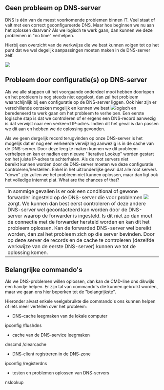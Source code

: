 ## Geen probleem op DNS-server

DNS is één van de meest voorkomende problemen binnen IT. Veel staat of valt met een correct geconfigureerde DNS. Maar hoe beginnen we nu aan het oplossen daarvan? Als we logisch te werk gaan, dan kunnen we deze problemen in "no time" verhelpen.

  

Hierbij een overzicht van de werkwijze die we best kunnen volgen tot op het punt dat we wel degelijk aanpassingen moeten maken in de DNS-server zelf.

  

![](https://cdn.talentlms.com/it1education/1634565421_DNS_problem-solving.png?Policy=eyJTdGF0ZW1lbnQiOlt7IlJlc291cmNlIjoiaHR0cHM6XC9cL2Nkbi50YWxlbnRsbXMuY29tXC9pdDFlZHVjYXRpb25cLzE2MzQ1NjU0MjFfRE5TX3Byb2JsZW0tc29sdmluZy5wbmciLCJDb25kaXRpb24iOnsiRGF0ZUxlc3NUaGFuIjp7IkFXUzpFcG9jaFRpbWUiOjE3MTE3NTY4MDB9fX1dfQ__&Signature=Axr%2FF%2F2ln1P6q4ukSEZBCWJVqcUMCb8cuaE0quxZ4lo1w5W6-adx73geM9NUEevgVObFNwyXS2r2ogyxZt7SF6P67Ct-PQSrptpBUlD-pctESB2gHU3HStCKZNomtOki6pvLhbjUOQbTvOr-a%2FO4%2FTEtDTblvNfwHCOCcHXhC%2FTK0TDKRgFf37-MbCf7N4sNrWH6hAZdAHiqYgdKz3inxtMoZEk6%2FkCwxlc%2FJczU24pN30MSMjKitHOTzXCtfLfalhIfp%2FxxEXrYbBXc0%2FGLwPHuPl6DNs7NIsoPG%2Fxj5TucX9KAFOohAviKgWHJlDimrhxu909fFbN5j3BSeQyGlA__&Key-Pair-Id=APKAJDCWVQTW4P3KI3XA)

## Probleem door configuratie(s) op DNS-server

Als we alle stappen uit het voorgaande onderdeel mooi hebben doorlopen en het probleem is nog steeds niet opgelost, dan zal het probleem waarschijnlijk bij een configuratie op de DNS-server liggen. Ook hier zijn er verschillende oorzaken mogelijk en kunnen we best ![](https://cdn.talentlms.com/it1education/1634805475_solving_problems_1.png?Policy=eyJTdGF0ZW1lbnQiOlt7IlJlc291cmNlIjoiaHR0cHM6XC9cL2Nkbi50YWxlbnRsbXMuY29tXC9pdDFlZHVjYXRpb25cLzE2MzQ4MDU0NzVfc29sdmluZ19wcm9ibGVtc18xLnBuZyIsIkNvbmRpdGlvbiI6eyJEYXRlTGVzc1RoYW4iOnsiQVdTOkVwb2NoVGltZSI6MTcxMTc1NjgwMH19fV19&Signature=fjXqhq4eidsDNRilhKo5vzTUUavuuqvYGt%2FeeutvHS2Dndt5FiOC3KxfMJH1uornb2i-mKF0oyPoabNSuaMmLTD-r6Pve3YNe3lnbyuv2wzwXrnnl3Ms68TgrWVPniVSD6XvcnnY4Gx4HOmqPlTlf3fjYk6nRctQJLgk%2F38b7EnjnzqWaBbVY3%2FwCP1BpWD8V9nDyLSUZL9F1qzXhTuw3XDlzqhYCT-16dGGZKVEqT89STDSSSez4nW1xqpce3TS3aY5nIL2f1C9sCnGllRyWgHIZkbsnELqmBxbXr6PRJ91I09v7m7i2L0s-Eo9RuUWpPlI9QwnQAbTP306J9VE4A__&Key-Pair-Id=APKAJDCWVQTW4P3KI3XA)logisch en beredeneerd te werk gaan om het probleem te verhelpen. Een eerste logische stap is dat we controleren of er ergens een DNS-record aanwezig is dat verwijst naar een verkeerd IP-adres. Indien dit het geval is dan passen we dit aan en hebben we de oplossing gevonden.

  

Als we geen dergelijk record terugvinden op onze DNS-server is het mogelijk dat er nog een verkeerde verwijzing aanwezig is in de cache van de DNS-server. Door deze leeg te maken kunnen we dit probleem verhelpen en kan er nadien een nieuwe "Iterative Lookup" worden gestart om het juiste IP-adres te achterhalen. Als de root servers niet bereikt kunnen worden door de DNS-server moeten we deze configuratie controleren/herstellen. Enkel in het uitzonderlijke geval dat alle root servers "down" zijn zullen we het probleem niet kunnen oplossen, maar dan ligt ook het volledige internet plat. What are the chances of that?

  

|   |
|---|
|In sommige gevallen is er ook een conditional of gewone forwarder ingesteld op de DNS-server die voor problemen ![](https://cdn.talentlms.com/it1education/1633502582_suru_uitroepteken.png?Policy=eyJTdGF0ZW1lbnQiOlt7IlJlc291cmNlIjoiaHR0cHM6XC9cL2Nkbi50YWxlbnRsbXMuY29tXC9pdDFlZHVjYXRpb25cLzE2MzM1MDI1ODJfc3VydV91aXRyb2VwdGVrZW4ucG5nIiwiQ29uZGl0aW9uIjp7IkRhdGVMZXNzVGhhbiI6eyJBV1M6RXBvY2hUaW1lIjoxNzExNzU2ODAwfX19XX0_&Signature=AdZY6K69UmJVCkwpAHgNmK1GQwlUFq2rd3pICIBpZX03o1Ak26hJo-1lRfB4Y%2FVdN7Vycmkjuc5ZCtb-KVK0D9v1KDyFK8wSHxFh%2Fod9t1PbpmJTSGMWMmWWBB-lCflT2NQ6IN85qfJZ0J2AE4VsRGHpBHfIjE80%2FxbC1YbEV0lHNieT8hmqWL9JQuXVkjbF9iOxOS7K6LCsy-vqveOYEOYGxLnwjzoBS3UXBH5bL96rBl1-36ioOK1ltz20eTBEAait4pzPSv0l4IKYFekOoVvwb6gsXOEhVDSmpqoKnyygeJeWcHcx6ajifU5cbbUYH%2FnBJDC%2F7hWmeaJqAYCcYw__&Key-Pair-Id=APKAJDCWVQTW4P3KI3XA)zorgt. We kunnen dan best eerst controleren of deze andere DNS-server wel gecontacteerd kan worden door de DNS-server waarop de forwarder is ingesteld. Is dit niet zo dan moet de connectie met de forwarder hersteld worden en kan dit het probleem oplossen. Kan de forwarded DNS-server wel bereikt worden, dan zal het probleem zich op die server bevinden. Door op deze server de records en de cache te controleren (dezelfde werkwijze van de eerste DNS-server) kunnen we tot de oplossing komen.|
## Belangrijke commando's

Als we DNS-problemen willen oplossen, dan kan de CMD-line ons dikwijls een handje helpen. Er zijn tal van commando's die kunnen gebruikt worden, maar we gaan ons hier beperken tot de "belangrijkste".

  

Hieronder alvast enkele veelgebruikte die commando's ons kunnen helpen of iets meer vertellen over het probleem:

- DNS-cache leegmaken van de lokale computer

ipconfig /flushdns

- cache van de DNS-service leegmaken

dnscmd /clearcache

- DNS-client registreren in de DNS-zone

ipconfig /registerdns

- testen en problemen oplossen van DNS-servers

nslookup